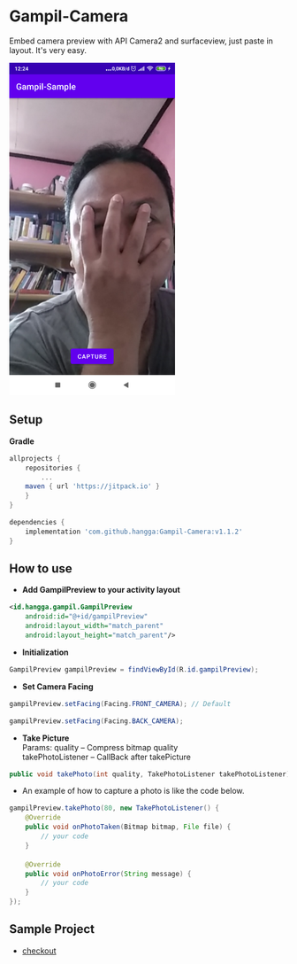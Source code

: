 # Gampil-Camera
Embed camera preview with API Camera2 and surfaceview, just paste in layout. It's very easy. 

<img width="300" src="https://github.com/hangga/Gampil-Camera/blob/main/skrinsut.png?raw=true"/>

## Setup

**Gradle**
```gradle
allprojects {
    repositories {
    	...
	maven { url 'https://jitpack.io' }
    }
}
```

```gradle
dependencies {
    implementation 'com.github.hangga:Gampil-Camera:v1.1.2'
}


```
## How to use
- **Add GampilPreview to your activity layout**
```xml
<id.hangga.gampil.GampilPreview
    android:id="@+id/gampilPreview"
    android:layout_width="match_parent"
    android:layout_height="match_parent"/>
```
- **Initialization**
```java
GampilPreview gampilPreview = findViewById(R.id.gampilPreview);
```

- **Set Camera Facing**  

```java
gampilPreview.setFacing(Facing.FRONT_CAMERA); // Default
```

```java
gampilPreview.setFacing(Facing.BACK_CAMERA);
```


- **Take Picture**  
Params:
quality – Compress bitmap quality  
takePhotoListener – CallBack after takePicture
```java
public void takePhoto(int quality, TakePhotoListener takePhotoListener)
```
- An example of how to capture a photo is like the code below.   
   
```java
gampilPreview.takePhoto(80, new TakePhotoListener() {
    @Override
    public void onPhotoTaken(Bitmap bitmap, File file) {
        // your code
    }

    @Override
    public void onPhotoError(String message) {
        // your code
    }
});
```
## Sample Project
- <a href="https://github.com/hangga/Gampil-Sample" target="_blank">checkout</a>
